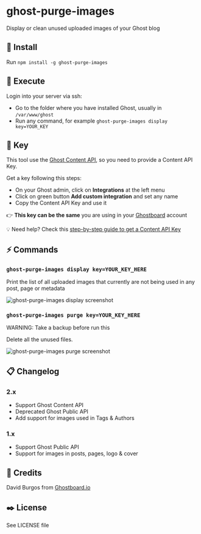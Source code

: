 # ghost-purge-images
Display or clean unused uploaded images of your Ghost blog

## 🎁 Install
Run `npm install -g ghost-purge-images`

## 🚀 Execute
Login into your server via ssh:
- Go to the folder where you have installed Ghost, usually in `/var/www/ghost`
- Run any command, for example `ghost-purge-images display key=YOUR_KEY`

## 🔑 Key
This tool use the [Ghost Content API](https://docs.ghost.org/api/content/), so you need to provide a Content API Key.

Get a key following this steps:
- On your Ghost admin, click on **Integrations** at the left menu
- Click on green button **Add custom integration** and set any name
- Copy the Content API Key and use it

👉 **This key can be the same** you are using in your [Ghostboard](https://ghostboard.io) account

💡 Need help? Check this [step-by-step guide to get a Content API Key](https://ghostboard.io/blog/how-to-integrate-ghostboard-with-ghost-content-api/)

## ⚡️ Commands
### `ghost-purge-images display key=YOUR_KEY_HERE`
Print the list of all uploaded images that currently are not being used in any post, page or metadata

![ghost-purge-images display screenshot](https://user-images.githubusercontent.com/1589874/51084812-80e6f700-1730-11e9-96c4-4e106e4c7c63.png)

### `ghost-purge-images purge key=YOUR_KEY_HERE`
WARNING: Take a backup before run this

Delete all the unused files.

![ghost-purge-images purge screenshot](https://user-images.githubusercontent.com/1589874/51084808-73ca0800-1730-11e9-8c2a-a3b43551fbaa.png)

## 📋 Changelog
### 2.x
- Support Ghost Content API
- Deprecated Ghost Public API
- Add support for images used in Tags & Authors
### 1.x
- Support Ghost Public API
- Support for images in posts, pages, logo & cover

## 👋 Credits
David Burgos from [Ghostboard.io](https://ghostboard.io)

## ✒️ License
See LICENSE file
